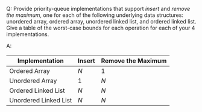 Q: Provide priority-queue implementations that support *insert* and *remove
the maximum*, one for each of the following underlying data structures:
unordered array, ordered array, unordered linked list, and ordered linked list.
Give a table of the worst-case bounds for each operation for each of your 4
implementations.

A: 

| Implementation        | Insert | Remove the Maximum |
| --------------------- | ------ | ------------------ |
| Ordered Array         | $N$    | 1                  |
| Unordered Array       | $1$    | $N$                |
| Ordered Linked List   | $N$    | $N$                |
| Unordered Linked List | $N$    | $N$                |

